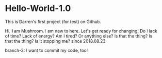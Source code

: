 # Hello-World-1.0
This is Darren's first project (for test) on Github.

Hi, I am Mushroom. I am new to here. Let's get ready for changing!
Do I lack of time? Lack of energy? Am I tired? Or anything else?
Is that the thing? 
Is that the thing? Is it stopping me? 
since 2018.08.23

branch-3: I want to commit my code, too!
